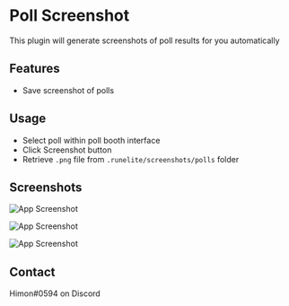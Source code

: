 # Poll Screenshot

This plugin will generate screenshots of poll results for you automatically


## Features

- Save screenshot of polls


## Usage

- Select poll within poll booth interface
- Click Screenshot button
- Retrieve `.png` file from `.runelite/screenshots/polls` folder

## Screenshots

![App Screenshot](https://i.imgur.com/Ki17jD2.png)

![App Screenshot](https://i.imgur.com/vSYjttp.png)

![App Screenshot](https://i.imgur.com/48gXpAL.png)


## Contact
Himon#0594 on Discord